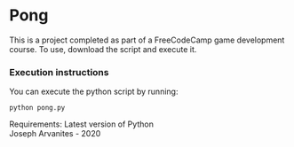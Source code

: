 # Pong

This is a project completed as part of a FreeCodeCamp game development course. To use, download the script and execute it.

### Execution instructions

You can execute the python script by running:

```
python pong.py
```

Requirements: Latest version of Python<br>
Joseph Arvanites - 2020<br>
